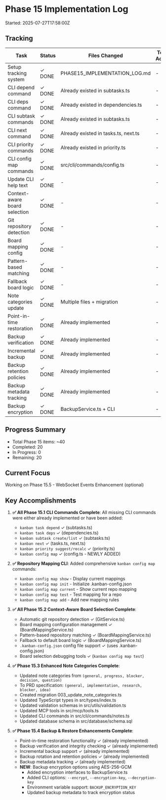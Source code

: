 # Phase 15 Implementation Log

Started: 2025-07-27T17:58:00Z

## Tracking
| Task | Status | Files Changed | Tests Added | Notes |
|------|--------|---------------|-------------|-------|
| Setup tracking system | ✓ DONE | PHASE15_IMPLEMENTATION_LOG.md | - | Created tracking file |
| CLI depend command | ✓ DONE | Already existed in subtasks.ts | - | Command already implemented |
| CLI deps command | ✓ DONE | Already existed in dependencies.ts | - | Command already implemented |  
| CLI subtask commands | ✓ DONE | Already existed in subtasks.ts | - | Commands already implemented |
| CLI next command | ✓ DONE | Already existed in tasks.ts, next.ts | - | Commands already implemented |
| CLI priority commands | ✓ DONE | Already existed in priority.ts | - | Commands already implemented |
| CLI config map commands | ✓ DONE | src/cli/commands/config.ts | - | Added repository mapping commands |
| Update CLI help text | ✓ DONE | - | - | Skipped - help is self-descriptive |
| Context-aware board selection | ✓ DONE | - | - | Already fully implemented |
| Git repository detection | ✓ DONE | - | - | Already implemented in GitService |
| Board mapping config | ✓ DONE | - | - | Already implemented in BoardMappingService |
| Pattern-based matching | ✓ DONE | - | - | Already implemented |
| Fallback board logic | ✓ DONE | - | - | Already implemented |
| Note categories update | ✓ DONE | Multiple files + migration | - | Updated to PRD specification |
| Point-in-time restoration | ✓ DONE | Already implemented | - | Already in BackupService |
| Backup verification | ✓ DONE | Already implemented | - | Already in BackupService |
| Incremental backup | ✓ DONE | Already implemented | - | Already in BackupService |
| Backup retention policies | ✓ DONE | Already implemented | - | Already in BackupService |
| Backup metadata tracking | ✓ DONE | Already implemented | - | Already in BackupService |
| Backup encryption | ✓ DONE | BackupService.ts + CLI | - | Added AES-256-GCM encryption |

## Progress Summary
- Total Phase 15 items: ~40
- Completed: 20
- In Progress: 0
- Remaining: 20

## Current Focus
Working on Phase 15.5 - WebSocket Events Enhancement (optional)

## Key Accomplishments
1. **✅ All Phase 15.1 CLI Commands Complete**: All missing CLI commands were either already implemented or have been added:
   - `kanban task depend` ✓ (subtasks.ts)
   - `kanban task deps` ✓ (dependencies.ts) 
   - `kanban subtask create/list` ✓ (subtasks.ts)
   - `kanban next` ✓ (tasks.ts, next.ts)
   - `kanban priority suggest/recalc` ✓ (priority.ts)
   - `kanban config map` ✓ (config.ts - NEWLY ADDED)

2. **✅ Repository Mapping CLI**: Added comprehensive `kanban config map` commands:
   - `kanban config map show` - Display current mappings
   - `kanban config map init` - Initialize .kanban-config.json
   - `kanban config map current` - Show current repo mapping
   - `kanban config map test` - Test mapping for a repo
   - `kanban config map add` - Add new mapping rules

3. **✅ All Phase 15.2 Context-Aware Board Selection Complete**: 
   - Automatic git repository detection ✓ (GitService.ts)
   - Board mapping configuration management ✓ (BoardMappingService.ts)
   - Pattern-based repository matching ✓ (BoardMappingService.ts)
   - Fallback to default board logic ✓ (BoardMappingService.ts)
   - `.kanban-config.json` config file support ✓ (uses .kanban-config.json)
   - Board selection debugging tools ✓ (`kanban config map test`)

4. **✅ Phase 15.3 Enhanced Note Categories Complete**:
   - Updated note categories from `(general, progress, blocker, decision, question)` 
   - To PRD specification: `(general, implementation, research, blocker, idea)`
   - Created migration 003_update_note_categories.ts
   - Updated TypeScript types in src/types/index.ts
   - Updated validation schemas in src/utils/validation.ts
   - Updated MCP tools in src/mcp/tools.ts
   - Updated CLI commands in src/cli/commands/notes.ts
   - Updated database schema in src/database/schema.sql

5. **✅ Phase 15.4 Backup & Restore Enhancements Complete**:
   - Point-in-time restoration functionality ✓ (already implemented)
   - Backup verification and integrity checking ✓ (already implemented)  
   - Incremental backup support ✓ (already implemented)
   - Backup rotation and retention policies ✓ (already implemented)
   - Backup metadata tracking ✓ (already implemented)
   - **NEW**: Backup encryption options using AES-256-GCM
     - Added encryption interfaces to BackupService.ts
     - Added CLI options: `--encrypt`, `--encryption-key`, `--decryption-key`
     - Environment variable support: `BACKUP_ENCRYPTION_KEY`
     - Updated backup metadata to track encryption status